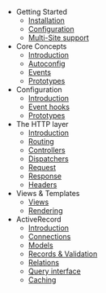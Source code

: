 - Getting Started
	- [Installation](installation.md)
	- [Configuration](configuration.md)
	- [Multi-Site support](multi-site.md)
- Core Concepts
	- [Introduction](icanboogie.md)
	- [Autoconfig](autoconfig.md)
	- [Events](events.md)
	- [Prototypes](prototypes.md)
- Configuration
	- [Introduction](configuring-components.md)
	- [Event hooks](configuring-events.md)
	- [Prototypes](configuring-prototypes.md)
- The HTTP layer
	- [Introduction](http-introduction.md)
	- [Routing](routing.md)
	- [Controllers](controllers.md)
	- [Dispatchers](http-dispatchers.md)
	- [Request](request.md)
	- [Response](response.md)
	- [Headers](http-headers.md)
- Views & Templates
	- [Views](views.md)
	- [Rendering](rendering.md)
- ActiveRecord
	- [Introduction](activerecord-introduction.md)
	- [Connections](activerecord-connections.md)
	- [Models](activerecord-models.md)
	- [Records & Validation](activerecord-records.md)
	- [Relations](activerecord-relations.md)
	- [Query interface](activerecord-query.md)
	- [Caching](activerecord-caching.md)
